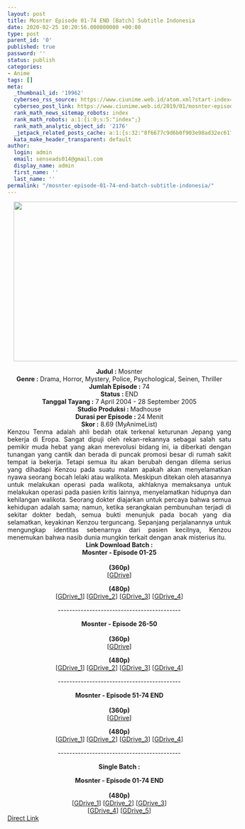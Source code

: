 ```yaml
---
layout: post
title: Mosnter Episode 01-74 END [Batch] Subtitle Indonesia
date: 2020-02-25 10:20:56.000000000 +00:00
type: post
parent_id: '0'
published: true
password: ''
status: publish
categories:
- Anime
tags: []
meta:
  _thumbnail_id: '19962'
  cyberseo_rss_source: https://www.ciunime.web.id/atom.xml?start-index=1201&max-results=150
  cyberseo_post_link: https://www.ciunime.web.id/2019/01/mosnter-episode-01-74-end-batch.html
  rank_math_news_sitemap_robots: index
  rank_math_robots: a:1:{i:0;s:5:"index";}
  rank_math_analytic_object_id: '2176'
  _jetpack_related_posts_cache: a:1:{s:32:"8f6677c9d6b0f903e98ad32ec61f8deb";a:2:{s:7:"expires";i:1663374361;s:7:"payload";a:0:{}}}
  kata_make_header_transparent: default
author:
  login: admin
  email: senseads014@gmail.com
  display_name: admin
  first_name: ''
  last_name: ''
permalink: "/mosnter-episode-01-74-end-batch-subtitle-indonesia/"
---
```

<div class="separator" style="clear: both; text-align: center;"><a href="https://3.bp.blogspot.com/-_a6pgWQVBk0/XDhbOAuUFUI/AAAAAAAAHDo/4KvxZm4Ol9YKqATUqPdCZ_uXWN9GHRYLwCLcBGAs/s1600/Monster.jpg" imageanchor="1" style="margin-left: 1em; margin-right: 1em;"><img border="0" data-original-height="720" data-original-width="1280" height="360" src="{{ site.baseurl }}/assets/2020/02/Monster.jpg" width="640" /></a></div>
<p>
<div style="text-align: center;"><b>Judul :</b> Mosnter</div>
<div style="text-align: center;"><b><b>Genre :</b></b> Drama, Horror, Mystery, Police, Psychological, Seinen, Thriller</div>
<div style="text-align: center;"><b>Jumlah Episode :</b> 74<br /><b>Status :&nbsp;</b>END<br /><b>Tanggal Tayang :</b> 7 April 2004 - 28 September 2005<br /><b>Studio Produksi : </b>Madhouse<br /><b>Durasi per Episode :&nbsp;</b>24 Menit</div>
<div style="text-align: center;"><b>Skor :</b> 8.69 (MyAnimeList)</div>
<div style="text-align: justify;"></div>
<div style="text-align: justify;">Kenzou Tenma adalah ahli bedah otak terkenal keturunan Jepang yang bekerja di Eropa. Sangat dipuji oleh rekan-rekannya sebagai salah satu pemikir muda hebat yang akan merevolusi bidang ini, ia diberkati dengan tunangan yang cantik dan berada di puncak promosi besar di rumah sakit tempat ia bekerja. Tetapi semua itu akan berubah dengan dilema serius yang dihadapi Kenzou pada suatu malam apakah akan menyelamatkan nyawa seorang bocah lelaki atau walikota. Meskipun ditekan oleh atasannya untuk melakukan operasi pada walikota, akhlaknya memaksanya untuk melakukan operasi pada pasien kritis lainnya, menyelamatkan hidupnya dan kehilangan walikota. Seorang dokter diajarkan untuk percaya bahwa semua kehidupan adalah sama; namun, ketika serangkaian pembunuhan terjadi di sekitar dokter bedah, semua bukti menunjuk pada bocah yang dia selamatkan, keyakinan Kenzou terguncang. Sepanjang perjalanannya untuk mengungkap identitas sebenarnya dari pasien kecilnya, Kenzou menemukan bahwa nasib dunia mungkin terkait dengan anak misterius itu.</div>
<div style="text-align: justify;"></div>
<div style="text-align: justify;"></div>
<div style="text-align: center;"><b>Link Download Batch :</b></div>
<div style="text-align: center;">
<div style="text-align: center;"><b>Mosnter - Episode 01-25</b><br /><b><br /></b><b>(360p)</b><br />[<a href="https://drive.google.com/uc?export=download&amp;id=1NCUTKMxQwJkZ60urjsSgPzJo4ak6xqqW" target="_blank" rel="noopener">GDrive</a>]</p>
<p><b>(480p)</b><br />[<a href="https://drive.google.com/uc?id=1nNfP2caCzWZ44DJN7ul9TYLkboJPs0_x" target="_blank" rel="noopener">GDrive_1</a>] [<a href="https://drive.google.com/uc?id=1UBTGeqyJ_fajYXVGupvQPH4OWuRZ2Ym_" target="_blank" rel="noopener">GDrive_2</a>] [<a href="https://drive.google.com/uc?id=1FiBSMkXcRNKO3jQzcEIkta31vmelHTSe" target="_blank" rel="noopener">GDrive_3</a>] [<a href="https://drive.google.com/uc?export=download&amp;id=1NCUTKMxQwJkZ60urjsSgPzJo4ak6xqqW" target="_blank" rel="noopener">GDrive_4</a>]</div>
<p>-------------------------------------------</p>
</div>
<div style="text-align: center;">
<div style="text-align: center;"><b>Mosnter - Episode 26-50</b><br /><b><br /></b><b>(360p)</b><br />[<a href="https://drive.google.com/uc?export=download&amp;id=1rwqLdWYbYbOGOp9LP8O99M8aO3JotA2q" target="_blank" rel="noopener">GDrive</a>]</p>
<p><b>(480p)</b><br />[<a href="https://drive.google.com/uc?id=10pdDWkqD8I36vkYVEykRfO3O2IVGjYi7" target="_blank" rel="noopener">GDrive_1</a>] [<a href="https://drive.google.com/uc?id=1QS5yd0Mw1ig5h0aTxPlY13rSemkppn6s" target="_blank" rel="noopener">GDrive_2</a>] [<a href="https://drive.google.com/uc?id=19EpAVP7Td5wFcNR7dJF5R9uow5IcPQUB" target="_blank" rel="noopener">GDrive_3</a>] [<a href="https://drive.google.com/uc?export=download&amp;id=1rwqLdWYbYbOGOp9LP8O99M8aO3JotA2q" target="_blank" rel="noopener">GDrive_4</a>]</div>
</div>
<div style="text-align: center;">-------------------------------------------</p>
</div>
<div style="text-align: center;">
<div style="text-align: center;"><b>Mosnter - Episode 51-74 END</b><br /><b><br /></b><b>(360p)</b><br />[<a href="https://drive.google.com/uc?export=download&amp;id=1smHV3shtUkFyh-tVsy5ZfZBnqs6FopOD" target="_blank" rel="noopener">GDrive</a>]</p>
<p><b>(480p)</b><br />[<a href="https://drive.google.com/uc?id=1WPuNUR1I216FbMkL2c1DhTY1SkAUY1N_" target="_blank" rel="noopener">GDrive_1</a>] [<a href="https://drive.google.com/uc?id=10S0Jf7ODkJcgExus8ZcKr8MxfL1RNKBe" target="_blank" rel="noopener">GDrive_2</a>] [<a href="https://drive.google.com/uc?id=1w_IEHrpsTlPFLBtDlJTVhrafO7iL71VL" target="_blank" rel="noopener">GDrive_3</a>] [<a href="https://drive.google.com/uc?export=download&amp;id=1smHV3shtUkFyh-tVsy5ZfZBnqs6FopOD" target="_blank" rel="noopener">GDrive_4</a>]</div>
<p>
<div style="text-align: center;">-------------------------------------------</p>
<p><b>Single Batch :</b></p>
</div>
<div style="text-align: center;">
<div style="text-align: center;"><b>Mosnter - Episode 01-74 END</b><br /><b><br /></b><b>(480p)</b><br />[<a href="https://drive.google.com/uc?id=16NeTxjzZ0Ewfgs0VM7Yxd6MOEBaZE-Pa" target="_blank" rel="noopener">GDrive_1</a>] [<a href="https://drive.google.com/uc?id=1Stq9KSa_bY6RKlCTdrfSnEsPqSiPGsGi" target="_blank" rel="noopener">GDrive_2</a>] [<a href="https://drive.google.com/uc?id=1lP8DW0z-F25Pf3jntkTxXNjImKKJCM7z" target="_blank" rel="noopener">GDrive_3</a>]<br />[<a href="https://drive.google.com/uc?export=download&amp;id=0B3SnWRdbLVVkOG9FaS1rRW9Fem8" target="_blank" rel="noopener">GDrive_4</a>] [<a href="https://drive.google.com/uc?export=download&amp;id=11KqO-qPzmzmt8c3XB1YogQMp2hCXHkOc" target="_blank" rel="noopener">GDrive_5</a>]</div>
</div>
</div>
<link rel="stylesheet" href="https://cdnjs.cloudflare.com/ajax/libs/font-awesome/4.7.0/css/font-awesome.min.css" />
<div class="divbtn"> <a href="https://handymansurrender.com/fihup8buzv?key=94550f7ce39444073321dde3b8782f97" class="btn"><i class="fa fa-download"></i> Direct Link</a> </div>
